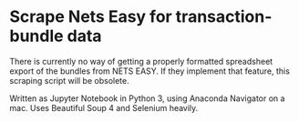 # Scrape Nets Easy for transaction-bundle data
There is currently no way of getting a properly formatted spreadsheet export of the bundles from NETS EASY. If they implement that feature, this scraping script will be obsolete.

Written as Jupyter Notebook in Python 3, using Anaconda Navigator on a mac.
Uses Beautiful Soup 4 and Selenium heavily.
